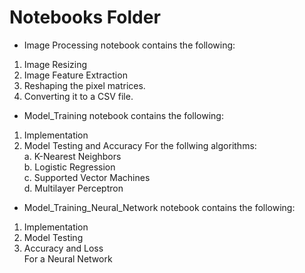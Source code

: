 # Notebooks Folder

- Image Processing notebook contains the following:
 1. Image Resizing
 2. Image Feature Extraction
 3. Reshaping the pixel matrices.
 4. Converting it to a CSV file.

- Model_Training notebook contains the following:
 1. Implementation
 2. Model Testing and Accuracy
 For the follwing algorithms:  
  a. K-Nearest Neighbors  
  b. Logistic Regression  
  c. Supported Vector Machines  
  d. Multilayer Perceptron  
 
- Model_Training_Neural_Network notebook contains the following:
 1. Implementation
 2. Model Testing
 3. Accuracy and Loss  
 For a Neural Network

